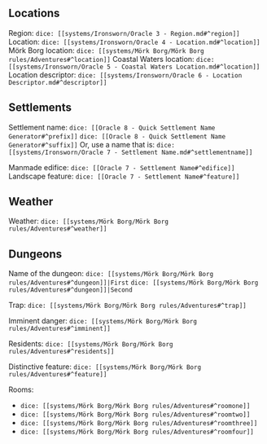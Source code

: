 
## Locations

Region: `dice: [[systems/Ironsworn/Oracle 3 - Region.md#^region]]`
Location: `dice: [[systems/Ironsworn/Oracle 4 - Location.md#^location]]`
Mörk Borg location: `dice: [[systems/Mörk Borg/Mörk Borg rules/Adventures#^location]]`
Coastal Waters location: `dice: [[systems/Ironsworn/Oracle 5 - Coastal Waters Location.md#^location]]`
Location descriptor: `dice: [[systems/Ironsworn/Oracle 6 - Location Descriptor.md#^descriptor]]`

## Settlements

Settlement name: `dice: [[Oracle 8 - Quick Settlement Name Generator#^prefix]]` `dice: [[Oracle 8 - Quick Settlement Name Generator#^suffix]]`
Or, use a name that is: `dice: [[systems/Ironsworn/Oracle 7 - Settlement Name.md#^settlementname]]`

Manmade edifice: `dice: [[Oracle 7 - Settlement Name#^edifice]]`
Landscape feature: `dice: [[Oracle 7 - Settlement Name#^feature]]`

## Weather

Weather: `dice: [[systems/Mörk Borg/Mörk Borg rules/Adventures#^weather]]`

## Dungeons

Name of the dungeon: `dice: [[systems/Mörk Borg/Mörk Borg rules/Adventures#^dungeon]]|First` `dice: [[systems/Mörk Borg/Mörk Borg rules/Adventures#^dungeon]]|Second`

Trap: `dice: [[systems/Mörk Borg/Mörk Borg rules/Adventures#^trap]]`

Imminent danger: `dice: [[systems/Mörk Borg/Mörk Borg rules/Adventures#^imminent]]`

Residents: `dice: [[systems/Mörk Borg/Mörk Borg rules/Adventures#^residents]]`

Distinctive feature: `dice: [[systems/Mörk Borg/Mörk Borg rules/Adventures#^feature]]`

Rooms:
- `dice: [[systems/Mörk Borg/Mörk Borg rules/Adventures#^roomone]]`
- `dice: [[systems/Mörk Borg/Mörk Borg rules/Adventures#^roomtwo]]`
- `dice: [[systems/Mörk Borg/Mörk Borg rules/Adventures#^roomthree]]`
- `dice: [[systems/Mörk Borg/Mörk Borg rules/Adventures#^roomfour]]`
